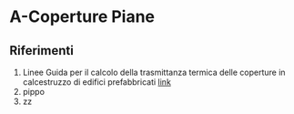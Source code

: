 # A-Coperture Piane
## Riferimenti

 1. Linee Guida per il calcolo della trasmittanza termica delle coperture in calcestruzzo di edifici prefabbricati [link]()
 1. pippo
 1. zz
